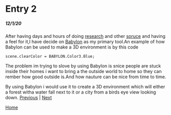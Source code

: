 # Entry 2
##### 12/1/20

After having days and hours of doing [research](https://github.com/BabylonJS/BabylonNative) and other [soruce](https://doc.babylonjs.com/toolsAndResources/offsite) and having a feel for it,I have decide on [Babylon](https://www.babylonjs.com/community/) as my primary tool.An example of how Babylon can be used to make a 3D environment is by this code 

```
scene.clearColor = BABYLON.Color3.Blue;
```

The problem im trying to slove by using Babylon is snice people are stuck inside their homes i want to bring a the outside world to home so they can rember how good outside is.And how nauture can be nice from time to time.


By using Babylon i would use it to create a 3D environment which will either a forest witha water fall next to it or a city from a birds eye view looking down.
[Previous](entry01.md) | [Next](entry03.md)

[Home](../README.md)
